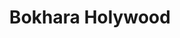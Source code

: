 ---
title: "Bokhara Holywood"
address: "149-153, High Street, Holywood, Co. Down, BT18 9LG"
tel: "028 9042 6767"
county: "Down"
category: "Indian Restaurants"
type: "Content"
lat: "054.6395210000"
lng: "-005.8377650000"
---